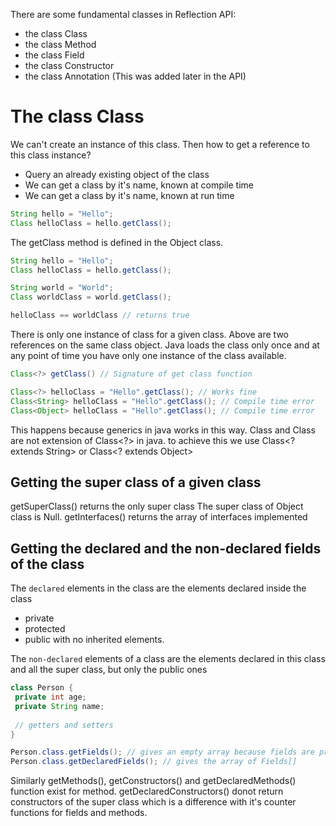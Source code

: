 There are some fundamental classes in Reflection API:
 - the class Class
 - the class Method
 - the class Field
 - the class Constructor
 - the class Annotation (This was added later in the API)
 
# The class Class
We can't create an instance of this class. Then how to get a reference to this class instance?
- Query an already existing object of the class
- We can get a class by it's name, known at compile time
- We can get a class by it's name, known at run time

```java
String hello = "Hello";
Class helloClass = hello.getClass();
```
The getClass method is defined in the Object class.


```java
String hello = "Hello";
Class helloClass = hello.getClass();

String world = "World";
Class worldClass = world.getClass();

helloClass == worldClass // returns true
```
There is only one instance of class for a given class. Above are two references on the same class object. Java loads the class only once and at any point of time you have only one instance of the class available.

```java
Class<?> getClass() // Signature of get class function
```

```java
Class<?> helloClass = "Hello".getClass(); // Works fine
Class<String> helloClass = "Hello".getClass(); // Compile time error 
Class<Object> helloClass = "Hello".getClass(); // Compile time error 
```
This happens because generics in java works in this way. Class<String> and Class<Object> are not extension of Class<?> in java. to achieve this we use Class<? extends String> or Class<? extends Object>


## Getting the super class of a given class
getSuperClass() returns the only super class
The super class of Object class is Null.
getInterfaces() returns the array of interfaces implemented

## Getting the declared and the non-declared fields of the class
The `declared` elements in the class are the elements declared inside the class
- private
- protected
- public
with no inherited elements.

The `non-declared` elements of a class are the elements declared in this class and all the super class, but only the public ones

```java
class Person {
 private int age;
 private String name;
 
 // getters and setters
}
```

```java
Person.class.getFields(); // gives an empty array because fields are private
Person.class.getDeclaredFields(); // gives the array of Fields[] 
```

Similarly getMethods(), getConstructors() and getDeclaredMethods() function exist for method.
getDeclaredConstructors() donot return constructors of the super class which is a difference with it's counter functions for fields and methods.
